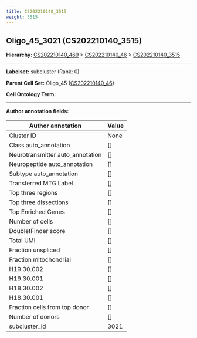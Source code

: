 ```yaml
---
title: CS202210140_3515
weight: 3515
---
```

## Oligo_45_3021 (CS202210140_3515)
<b>Hierarchy: </b>
[CS202210140_469](../CS202210140_469) >
[CS202210140_46](../CS202210140_46) >
[CS202210140_3515](../CS202210140_3515)

---


**Labelset:** subcluster (Rank: 0)

**Parent Cell Set:** Oligo_45 ([CS202210140_46](../CS202210140_46))



**Cell Ontology Term:** 

[MARKER GENES.]: #


---

[TRANSFERRED ANNOTATIONS.]: #


[AUTHOR ANNOTATION FIELDS.]: #


**Author annotation fields:**

| Author annotation | Value |
|-------------------|-------|
|Cluster ID|None|
|Class auto_annotation|[]|
|Neurotransmitter auto_annotation|[]|
|Neuropeptide auto_annotation|[]|
|Subtype auto_annotation|[]|
|Transferred MTG Label|[]|
|Top three regions|[]|
|Top three dissections|[]|
|Top Enriched Genes|[]|
|Number of cells|[]|
|DoubletFinder score|[]|
|Total UMI|[]|
|Fraction unspliced|[]|
|Fraction mitochondrial|[]|
|H19.30.002|[]|
|H19.30.001|[]|
|H18.30.002|[]|
|H18.30.001|[]|
|Fraction cells from top donor|[]|
|Number of donors|[]|
|subcluster_id|3021|
